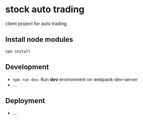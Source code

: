 # stock auto trading
client project for auto trading 

## Install node modules
```
npm install
```

## Development
- `npm run dev`: Run **dev** environment on webpack-dev-server
- ...


## Deployment
- ...
